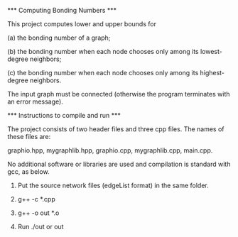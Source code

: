 *** Computing Bonding Numbers ***

This project computes lower and upper bounds for

(a) the bonding number of a graph;

(b) the bonding number when each node chooses only among its lowest-degree neighbors;

(c) the bonding number when each node chooses only among its highest-degree neighbors.

The input graph must be connected (otherwise the program terminates with an error message).


*** Instructions to compile and run ***

The project consists of two header files and three cpp files.
The names of these files are:

graphio.hpp, mygraphlib.hpp,
graphio.cpp, mygraphlib.cpp, main.cpp.

No additional software or libraries are used and compilation is standard with gcc,
as below.

1. Put the source network files (edgeList format) in the same folder.

2. g++ -c *.cpp

3. g++ -o out *.o

4. Run ./out or out

